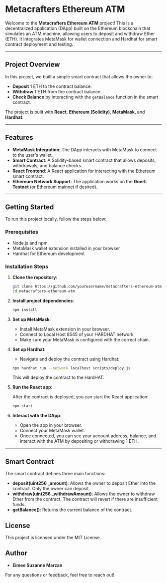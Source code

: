 
# Metacrafters Ethereum ATM

Welcome to the **Metacrafters Ethereum ATM** project! This is a decentralized application (DApp) built on the Ethereum blockchain that simulates an ATM machine, allowing users to deposit and withdraw Ether (ETH). It integrates MetaMask for wallet connection and Hardhat for smart contract deployment and testing.

---

## Project Overview

In this project, we built a simple smart contract that allows the owner to:

- **Deposit** 1 ETH to the contract balance.
- **Withdraw** 1 ETH from the contract balance.
- **Check Balance** by interacting with the `getBalance` function in the smart contract.

The project is built with **React**, **Ethereum (Solidity)**, **MetaMask**, and **Hardhat**.

---

## Features

- **MetaMask Integration**: The DApp interacts with MetaMask to connect to the user's wallet.
- **Smart Contract**: A Solidity-based smart contract that allows deposits, withdrawals, and balance checks.
- **React Frontend**: A React application for interacting with the Ethereum smart contract.
- **Ethereum Network Support**: The application works on the **Goerli Testnet** (or Ethereum mainnet if desired).

---


## Getting Started

To run this project locally, follow the steps below:

### Prerequisites

- Node.js and npm 
- MetaMask wallet extension installed in your browser
- Hardhat for Ethereum development

### Installation Steps

1. **Clone the repository**:

    ```bash
    git clone https://github.com/yourusername/metacrafters-ethereum-atm.git
    cd metacrafters-ethereum-atm
    ```

2. **Install project dependencies**:

    ```bash
    npm install
    ```

3. **Set up MetaMask**:

    - Install MetaMask extension in your browser.
    - Connect to Local Host 8545 of your HARDHAT network
    - Make sure your MetaMask is configured with the correct chain.

4. **Set up Hardhat**:

    - Navigate  and deploy the contract using Hardhat:
    
    ```bash
    npx hardhat run --network localhost scripts/deploy.js
    ```

    This will deploy the contract to the HardHAT.

5. **Run the React app**:

    After the contract is deployed, you can start the React application:
    
    ```bash
    npm start
    ```

6. **Interact with the DApp**:

    - Open the app in your browser.
    - Connect your MetaMask wallet.
    - Once connected, you can see your account address, balance, and interact with the ATM by depositing or withdrawing 1 ETH.

---

## Smart Contract


The smart contract defines three main functions:

- **deposit(uint256 _amount)**: Allows the owner to deposit Ether into the contract. Only the owner can deposit.
- **withdraw(uint256 _withdrawAmount)**: Allows the owner to withdraw Ether from the contract. The contract will revert if there are insufficient funds.
- **getBalance()**: Returns the current balance of the contract.



## License

This project is licensed under the MIT License.


## Author

- **Eimee Suzanne Marzan**

For any questions or feedback, feel free to reach out!
